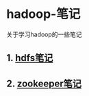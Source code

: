 # hadoop-笔记
关于学习hadoop的一些笔记

## 1. [hdfs笔记](HDFS\hdfs_note.md)
## 2. [zookeeper笔记](ZOOKEEPER\zookeeper_note.md)